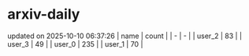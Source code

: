 # arxiv-daily
updated on 2025-10-10 06:37:26
| name | count |
| - | - |
| user_2 | 83 |
| user_3 | 49 |
| user_0 | 235 |
| user_1 | 70 |
